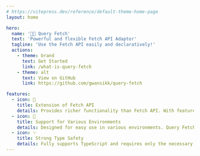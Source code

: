 ```yaml
---
# https://vitepress.dev/reference/default-theme-home-page
layout: home

hero:
  name: '🔌🌐 Query Fetch'
  text: 'Powerful and flexible Fetch API Adaptor'
  tagline: 'Use the Fetch API easily and declaratively!'
  actions:
    - theme: brand
      text: Get Started
      link: /what-is-query-fetch
    - theme: alt
      text: View on GitHub
      link: https://github.com/gwansikk/query-fetch

features:
  - icon: 🧰
    title: Extension of Fetch API
    details: Provides richer functionality than Fetch API. With features like Instance, Interceptor, and Effect, it minimizes complex configurations and enables flexible HTTP communication.
  - icon: 🧩
    title: Support for Various Environments
    details: Designed for easy use in various environments. Query Fetch works seamlessly in specialized Fetch API environments like Next.js, React Native, and Tauri by simply being used as an adapter.
  - icon: ✨
    title: Strong Type Safety
    details: Fully supports TypeScript and requires only the necessary types for precise type inference. This minimizes unnecessary types and ensures robust type safety.
---
```


